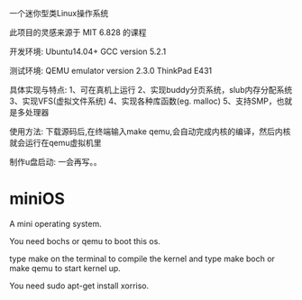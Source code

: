 一个迷你型类Linux操作系统

此项目的灵感来源于 MIT 6.828 的课程

开发环境:
Ubuntu14.04+
GCC version 5.2.1

测试环境:
QEMU emulator version 2.3.0
ThinkPad E431

具体实现与特点:
1、可在真机上运行
2、实现buddy分页系统，slub内存分配系统
3、实现VFS(虚拟文件系统)
4、实现各种库函数(eg.  malloc)
5、支持SMP，也就是多处理器


使用方法:
下载源码后,在终端输入make qemu,会自动完成内核的编译，然后内核就会运行在qemu虚拟机里

制作u盘启动:
一会再写。。


# miniOS
A mini operating system.

You need bochs or qemu to boot this os.

type make on the terminal to compile the kernel
and type make boch or make qemu to start kernel up.

You need sudo apt-get install xorriso.
